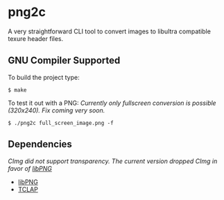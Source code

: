 # png2c
A very straightforward CLI tool to convert images to libultra compatible texure header files.

## GNU Compiler Supported
To build the project type:
```
$ make
```
To test it out with a PNG:
*Currently only fullscreen conversion is possible (320x240). Fix coming very soon.*
```
$ ./png2c full_screen_image.png -f
```

## Dependencies
*CImg did not support transparency. The current version dropped CImg in favor of [libPNG](http://www.libpng.org/pub/png/libpng.html)*

* [libPNG](http://www.libpng.org/pub/png/libpng.html)
* [TCLAP](http://tclap.sourceforge.net/)

